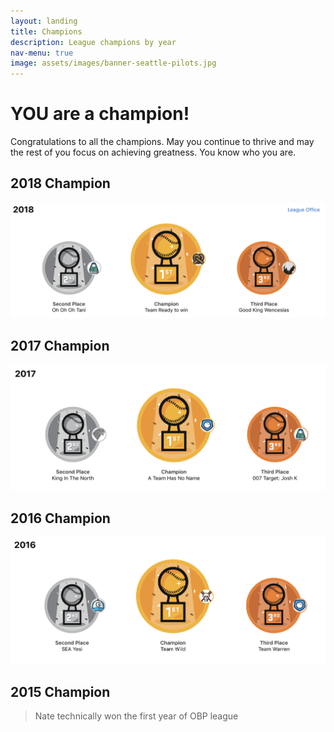 ```yaml
---
layout: landing
title: Champions
description: League champions by year
nav-menu: true
image: assets/images/banner-seattle-pilots.jpg
---
```

# YOU are a champion!

Congratulations to all the champions. May you continue to thrive and may the rest of you focus on achieving greatness. You know who you are.

## 2018 Champion
![2018 champs](/assets/images/champs-2018.png)

## 2017 Champion
![2017 champs](/assets/images/champs-2017.png)

## 2016 Champion
![2016 champs](/assets/images/champs-2016.png)

## 2015 Champion

> Nate technically won the first year of OBP league 
